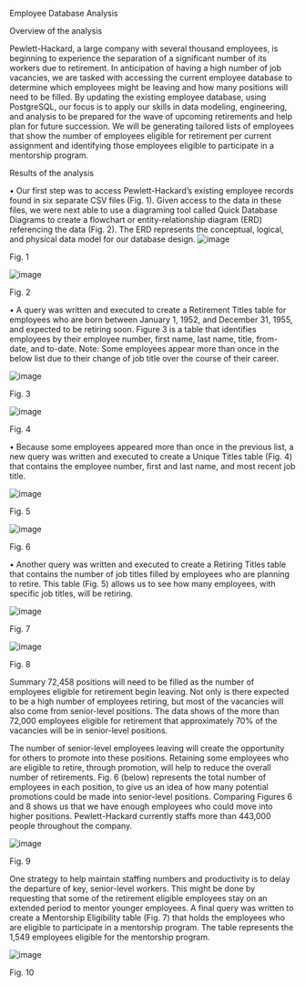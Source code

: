 Employee Database Analysis

Overview of the analysis 

Pewlett-Hackard, a large company with several thousand employees, is beginning to experience the separation of a significant number of its workers due to retirement.  In anticipation of having a high number of job vacancies, we are tasked with accessing the current employee database to determine which employees might be leaving and how many positions will need to be filled.
By updating the existing employee database, using PostgreSQL, our focus is to apply our skills in data modeling, engineering, and analysis to be prepared for the wave of upcoming retirements and help plan for future succession.  We will be generating tailored lists of employees that show the number of employees eligible for retirement per current assignment and identifying those employees eligible to participate in a mentorship program.  

Results of the analysis

•	Our first step was to access Pewlett-Hackard’s existing employee records found in six separate CSV files (Fig. 1).  Given access to the data in these files, we were next able to use a diagraming tool called Quick Database Diagrams to create a flowchart or entity-relationship diagram (ERD) referencing the data (Fig. 2).  The ERD represents the conceptual, logical, and physical data model for our database design.
 ![image](https://user-images.githubusercontent.com/100803302/163721221-929f2c53-3d15-4151-a097-35d7bced1663.png)
 
  Fig. 1


![image](https://user-images.githubusercontent.com/100803302/163721317-0fece869-8e13-4715-a1b7-8b14a9003756.png)

  Fig. 2


•	A query was written and executed to create a Retirement Titles table for employees who are born between January 1, 1952, and December 31, 1955, and expected to be retiring soon.  Figure 3 is a table that identifies employees by their employee number, first name, last name, title, from-date, and to-date.  Note: Some employees appear more than once in the below list due to their change of job title over the course of their career.

![image](https://user-images.githubusercontent.com/100803302/163721334-2fe757e0-ac4f-4695-8a40-5463e999a945.png)

  Fig. 3
 

![image](https://user-images.githubusercontent.com/100803302/163721352-775d6b82-6eb3-4789-bd0a-ac684d5eb787.png)

 Fig. 4


•	Because some employees appeared more than once in the previous list, a new query was written and executed to create a Unique Titles table (Fig. 4) that contains the employee number, first and last name, and most recent job title.

![image](https://user-images.githubusercontent.com/100803302/163721364-eca970ad-cbdd-4733-b864-5dad4702d05f.png)

 Fig. 5
 
![image](https://user-images.githubusercontent.com/100803302/163721373-4a7a873d-23a5-4269-8d63-2cd6c7b4241d.png)

 Fig. 6


•	Another query was written and executed to create a Retiring Titles table that contains the number of job titles filled by employees who are planning to retire.  This table (Fig. 5) allows us to see how many employees, with specific job titles, will be retiring.

![image](https://user-images.githubusercontent.com/100803302/163721388-2d228056-1b0b-4534-b249-2c3e31a76c2f.png)

 Fig. 7
 
![image](https://user-images.githubusercontent.com/100803302/163721402-c260bae1-c54b-4589-827c-ad3c4ab1796e.png)

 Fig. 8



Summary 
72,458 positions will need to be filled as the number of employees eligible for retirement begin leaving.  Not only is there expected to be a high number of employees retiring, but most of the vacancies will also come from senior-level positions.  The data shows of the more than 72,000 employees eligible for retirement that approximately 70% of the vacancies will be in senior-level positions.  

The number of senior-level employees leaving will create the opportunity for others to promote into these positions.  Retaining some employees who are eligible to retire, through promotion, will help to reduce the overall number of retirements.  Fig. 6 (below) represents the total number of employees in each position, to give us an idea of how many potential promotions could be made into senior-level positions.  Comparing Figures 6 and 8 shows us that we have enough employees who could move into higher positions.  Pewlett-Hackard currently staffs more than 443,000 people throughout the company.

 ![image](https://user-images.githubusercontent.com/100803302/163721421-c8dfd636-4aad-41c5-a516-eca91e7c4c83.png)
 
 Fig. 9




One strategy to help maintain staffing numbers and productivity is to delay the departure of key, senior-level workers.  This might be done by requesting that some of the retirement eligible employees stay on an extended period to mentor younger employees.  A final query was written to create a Mentorship Eligibility table (Fig. 7) that holds the employees who are eligible to participate in a mentorship program.  The table represents the 1,549 employees eligible for the mentorship program.


![image](https://user-images.githubusercontent.com/100803302/163721432-83e6c2bd-0d20-4a67-adab-32ddd3eba7ab.png)

 Fig. 10

